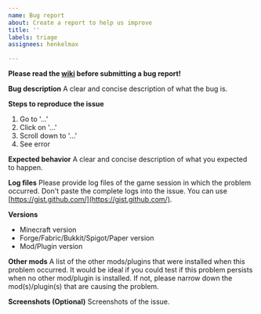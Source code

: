 ```yaml
---
name: Bug report
about: Create a report to help us improve
title: ''
labels: triage
assignees: henkelmax

---
```


**Please read the [wiki](https://modrepo.de/minecraft/voicechat/wiki) before submitting a bug report!**

**Bug description**
A clear and concise description of what the bug is.

**Steps to reproduce the issue**
1. Go to '...'
2. Click on '...'
3. Scroll down to '...'
4. See error

**Expected behavior**
A clear and concise description of what you expected to happen.

**Log files**
Please provide log files of the game session in which the problem occurred.
Don't paste the complete logs into the issue.
You can use [https://gist.github.com/](https://gist.github.com/).

**Versions**
- Minecraft version
- Forge/Fabric/Bukkit/Spigot/Paper version
- Mod/Plugin version

**Other mods**
A list of the other mods/plugins that were installed when this problem occurred.
It would be ideal if you could test if this problem persists when no other mod/plugin is installed.
If not, please narrow down the mod(s)/plugin(s) that are causing the problem.

**Screenshots (Optional)**
Screenshots of the issue.
